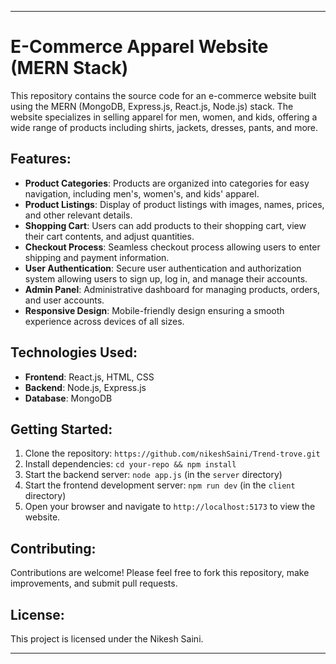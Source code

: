 

---

# E-Commerce Apparel Website (MERN Stack)

This repository contains the source code for an e-commerce website built using the MERN (MongoDB, Express.js, React.js, Node.js) stack. The website specializes in selling apparel for men, women, and kids, offering a wide range of products including shirts, jackets, dresses, pants, and more.

## Features:

- **Product Categories**: Products are organized into categories for easy navigation, including men's, women's, and kids' apparel.
- **Product Listings**: Display of product listings with images, names, prices, and other relevant details.
- **Shopping Cart**: Users can add products to their shopping cart, view their cart contents, and adjust quantities.
- **Checkout Process**: Seamless checkout process allowing users to enter shipping and payment information.
- **User Authentication**: Secure user authentication and authorization system allowing users to sign up, log in, and manage their accounts.
- **Admin Panel**: Administrative dashboard for managing products, orders, and user accounts.
- **Responsive Design**: Mobile-friendly design ensuring a smooth experience across devices of all sizes.

## Technologies Used:

- **Frontend**: React.js, HTML, CSS
- **Backend**: Node.js, Express.js
- **Database**: MongoDB

## Getting Started:

1. Clone the repository: `https://github.com/nikeshSaini/Trend-trove.git`
2. Install dependencies: `cd your-repo && npm install`
3. Start the backend server: `node app.js` (in the `server` directory)
4. Start the frontend development server: `npm run dev` (in the `client` directory)
5. Open your browser and navigate to `http://localhost:5173` to view the website.

## Contributing:

Contributions are welcome! Please feel free to fork this repository, make improvements, and submit pull requests.

## License:

This project is licensed under the Nikesh Saini.

---

